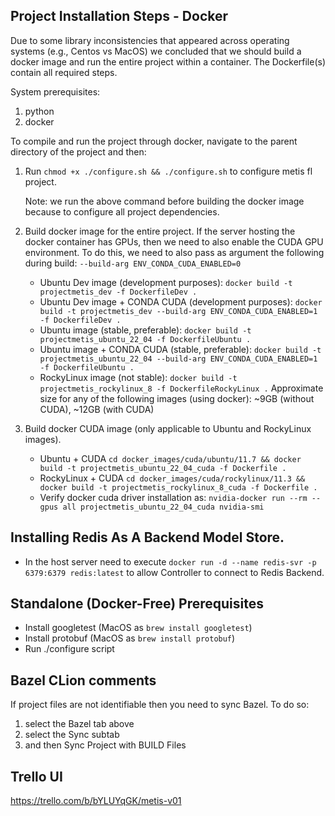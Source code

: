 ## Project Installation Steps - Docker
Due to some library inconsistencies that appeared across operating systems (e.g., Centos vs MacOS) we concluded that we
should build a docker image and run the entire project within a container. The Dockerfile(s) contain all required steps.

System prerequisites:

1. python
2. docker

To compile and run the project through docker, navigate to the parent directory of the project and then:

1. Run `chmod +x ./configure.sh && ./configure.sh` to configure metis fl project.
   
   Note: we run the above command before building the docker image because to configure all project dependencies.

2. Build docker image for the entire project. If the server hosting the docker container has GPUs, then we need to also enable the CUDA GPU environment. To do this, we need to also pass as argument the following during build: `--build-arg ENV_CONDA_CUDA_ENABLED=0` 
   - Ubuntu Dev image (development purposes): `docker build -t projectmetis_dev -f DockerfileDev .`
   - Ubuntu Dev image + CONDA CUDA (development purposes): `docker build -t projectmetis_dev --build-arg ENV_CONDA_CUDA_ENABLED=1 -f DockerfileDev .`
   - Ubuntu image (stable, preferable): `docker build -t projectmetis_ubuntu_22_04 -f DockerfileUbuntu .`
   - Ubuntu image + CONDA CUDA (stable, preferable): `docker build -t projectmetis_ubuntu_22_04 --build-arg ENV_CONDA_CUDA_ENABLED=1 -f DockerfileUbuntu .`
   - RockyLinux image (not stable): `docker build -t projectmetis_rockylinux_8 -f DockerfileRockyLinux .`
   Approximate size for any of the following images (using docker): ~9GB (without CUDA), ~12GB (with CUDA)
   
3. Build docker CUDA image (only applicable to Ubuntu and RockyLinux images).
   - Ubuntu + CUDA `cd docker_images/cuda/ubuntu/11.7 && docker build -t projectmetis_ubuntu_22_04_cuda -f Dockerfile .`
   - RockyLinux + CUDA `cd docker_images/cuda/rockylinux/11.3 && docker build -t projectmetis_rockylinux_8_cuda -f Dockerfile .`
   - Verify docker cuda driver installation as: `nvidia-docker run --rm --gpus all projectmetis_ubuntu_22_04_cuda nvidia-smi`

## Installing Redis As A Backend Model Store.
   - In the host server need to execute `docker run -d --name redis-svr -p 6379:6379 redis:latest` to allow Controller to 
      connect to Redis Backend.

## Standalone (Docker-Free) Prerequisites
- Install googletest (MacOS as `brew install googletest`)
- Install protobuf (MacOS as `brew install protobuf`)
- Run ./configure script 

## Bazel CLion comments 
If project files are not identifiable then you need to sync Bazel. To do so:

1. select the Bazel tab above
2. select the Sync subtab
3. and then Sync Project with BUILD Files

## Trello UI
https://trello.com/b/bYLUYqGK/metis-v01
